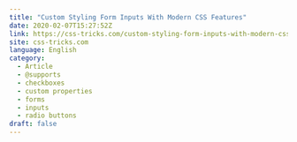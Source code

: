 ```yaml
---
title: "Custom Styling Form Inputs With Modern CSS Features"
date: 2020-02-07T15:27:52Z
link: https://css-tricks.com/custom-styling-form-inputs-with-modern-css-features/?utm_medium=RSS&utm_source=news.12bit.vn
site: css-tricks.com
language: English
category:
  - Article
  - @supports
  - checkboxes
  - custom properties
  - forms
  - inputs
  - radio buttons
draft: false
---
```


